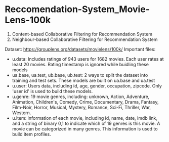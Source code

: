 # Reccomendation-System_Movie-Lens-100k

1. Content-based Collaborative Filtering for Recommendation System
2. Neighbour-based Collaborative Filtering for Recommendation System

Dataset: https://grouplens.org/datasets/movielens/100k/
Important files:
-  u.data: Includes ratings of 943 users for 1682 movies. Each user rates at least 20 movies. Rating timestamp is ignored while buidling these models
-  ua.base, ua.test, ub.base, ub.test: 2 ways to split the dataset into training and test sets. These models are built on ua.base and ua.test
-  u.user: Users data, including id, age, gender, occupation, zipcode. Only 'user id' is used to build these models. 
-  u.genre: 19 movie genres, including: unknown, Action, Adventure, Animation, Children's, Comedy, Crime, Documentary, Drama, Fantasy, Film-Noir, Horror, Musical, Mystery, Romance, Sci-Fi, Thriller, War, Western.
-  u.item: information of each movie, including id, name, date, imdb link, and a string of binary 0,1 to indicate which of 19 genres is this movie. A movie can be categorized in many genres. 
This information is used to build item profiles. 


